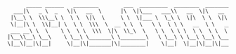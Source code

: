 
<!--
**mojtabavi/mojtabavi** is a ✨ _special_ ✨ repository because its `README.md` (this file) appears on your GitHub profile.

Here are some ideas to get you started:

- 🔭 I’m currently working on ...
- 🌱 I’m currently learning ...
- 👯 I’m looking to collaborate on ...
- 🤔 I’m looking for help with ...
- 💬 Ask me about ...
- 📫 How to reach me: ...
- 😄 Pronouns: ...
- ⚡ Fun fact: ...
-->
```txt                                                                                                         
      _____ ______   ________        ___  _________  ________  ________  ________  ___      ___ ___              
  ___|\   _ \  _   \|\   __  \      |\  \|\___   ___\\   __  \|\   __  \|\   __  \|\  \    /  /|\  \  ___        
 |\__\ \  \\\__\ \  \ \  \|\  \     \ \  \|___ \  \_\ \  \|\  \ \  \|\ /\ \  \|\  \ \  \  /  / | \  \|\__\       
 \|__|\ \  \\|__| \  \ \  \\\  \  __ \ \  \   \ \  \ \ \   __  \ \   __  \ \   __  \ \  \/  / / \ \  \|__|       
 ___ __\ \  \    \ \  \ \  \\\  \|\  \\_\  \   \ \  \ \ \  \ \  \ \  \|\  \ \  \ \  \ \    / /   \ \  \  ___ ___ 
|\__\\__\ \__\    \ \__\ \_______\ \________\   \ \__\ \ \__\ \__\ \_______\ \__\ \__\ \__/ /     \ \__\|\__\\__\
\|__\|__|\|__|     \|__|\|_______|\|________|    \|__|  \|__|\|__|\|_______|\|__|\|__|\|__|/       \|__|\|__\|__|
                                                                                                                 
```
                                                                  
                                                                  
